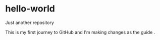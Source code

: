 # hello-world
Just another repository

This  is  my  first  journey  to  GitHub and I'm  making  changes  as  the  guide .
